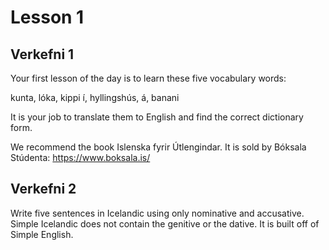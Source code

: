# Lesson 1


## Verkefni 1
Your first lesson of the day is to learn these five vocabulary words:

kunta, lóka, kippi í, hyllingshús, á, banani

It is your job to translate them to English and find the correct dictionary form.

We recommend the book Islenska fyrir Útlengindar. It is sold by Bóksala Stúdenta: https://www.boksala.is/

## Verkefni 2

Write five sentences in Icelandic using only nominative and accusative. Simple Icelandic does not contain the genitive or the dative. It is built off of Simple English.
